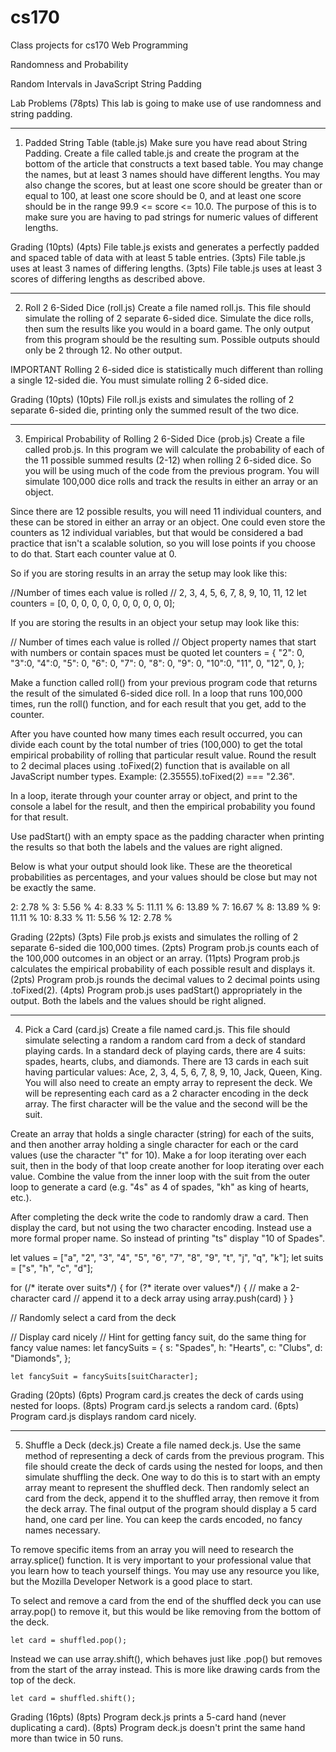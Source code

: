 # cs170
Class projects for cs170 Web Programming

Randomness and Probability

Random Intervals in JavaScript
String Padding

Lab Problems (78pts)
This lab is going to make use of use randomness and string padding.
______________________________________________________________________________________________________________________

1) Padded String Table (table.js)
Make sure you have read about String Padding. Create a file called table.js and create the program at the bottom of the article that constructs a text based table. You may change the names, but at least 3 names should have different lengths. You may also change the scores, but at least one score should be greater than or equal to 100, at least one score should be 0, and at least one score should be in the range 99.9 <= score <= 10.0. The purpose of this is to make sure you are having to pad strings for numeric values of different lengths.

Grading (10pts)
(4pts) File table.js exists and generates a perfectly padded and spaced table of data with at least 5 table entries.
(3pts) File table.js uses at least 3 names of differing lengths.
(3pts) File table.js uses at least 3 scores of differing lengths as described above.
______________________________________________________________________________________________________________________

2) Roll 2 6-Sided Dice (roll.js)
Create a file named roll.js. This file should simulate the rolling of 2 separate 6-sided dice. Simulate the dice rolls, then sum the results like you would in a board game. The only output from this program should be the resulting sum. Possible outputs should only be 2 through 12. No other output.

IMPORTANT Rolling 2 6-sided dice is statistically much different than rolling a single 12-sided die. You must simulate rolling 2 6-sided dice.

Grading (10pts)
(10pts) File roll.js exists and simulates the rolling of 2 separate 6-sided die, printing only the summed result of the two dice.
______________________________________________________________________________________________________________________

3) Empirical Probability of Rolling 2 6-Sided Dice (prob.js)
Create a file called prob.js. In this program we will calculate the probability of each of the 11 possible summed results (2-12) when rolling 2 6-sided dice. So you will be using much of the code from the previous program. You will simulate 100,000 dice rolls and track the results in either an array or an object.

Since there are 12 possible results, you will need 11 individual counters, and these can be stored in either an array or an object. One could even store the counters as 12 individual variables, but that would be considered a bad practice that isn't a scalable solution, so you will lose points if you choose to do that. Start each counter value at 0.

So if you are storing results in an array the setup may look like this:

  //Number of times each value is rolled
  //          2, 3, 4, 5, 6, 7, 8, 9, 10, 11, 12
  let counters = [0, 0, 0, 0, 0, 0, 0, 0,  0,  0,  0];

If you are storing the results in an object your setup may look like this:

  // Number of times each value is rolled
  //  Object property names that start with numbers or contain spaces must be quoted
  let counters = {
    "2": 0,
    "3":0,
    "4":0,
    "5": 0,
    "6": 0,
    "7": 0,
    "8": 0,
    "9": 0,
    "10":0,
    "11", 0,
    "12", 0,
   };

Make a function called roll() from your previous program code that returns the result of the simulated 6-sided dice roll. In a loop that runs 100,000 times, run the roll() function, and for each result that you get, add to the counter.

After you have counted how many times each result occurred, you can divide each count by the total number of tries (100,000) to get the total empirical probability of rolling that particular result value. Round the result to 2 decimal places using .toFixed(2) function that is available on all JavaScript number types. Example: (2.35555).toFixed(2) === "2.36".

In a loop, iterate through your counter array or object, and print to the console a label for the result, and then the empirical probability you found for that result.

Use padStart() with an empty space as the padding character when printing the results so that both the labels and the values are right aligned.

Below is what your output should look like. These are the theoretical probabilities as percentages, and your values should be close but may not be exactly the same.

  2:  2.78 %
  3:  5.56 %
  4:  8.33 %
  5: 11.11 %
  6: 13.89 %
  7: 16.67 %
  8: 13.89 %
  9: 11.11 %
  10:  8.33 %
  11:  5.56 %
  12:  2.78 %

Grading (22pts)
(3pts) File prob.js exists and simulates the rolling of 2 separate 6-sided die 100,000 times.
(2pts) Program prob.js counts each of the 100,000 outcomes in an object or an array.
(11pts) Program prob.js calculates the empirical probability of each possible result and displays it.
(2pts) Program prob.js rounds the decimal values to 2 decimal points using .toFixed(2).
(4pts) Program prob.js uses padStart() appropriately in the output. Both the labels and the values should be right aligned.
______________________________________________________________________________________________________________________

4) Pick a Card (card.js)
Create a file named card.js. This file should simulate selecting a random a random card from a deck of standard playing cards. In a standard deck of playing cards, there are 4 suits: spades, hearts, clubs, and diamonds. There are 13 cards in each suit having particular values: Ace, 2, 3, 4, 5, 6, 7, 8, 9, 10, Jack, Queen, King. You will also need to create an empty array to represent the deck. We will be representing each card as a 2 character encoding in the deck array. The first character will be the value and the second will be the suit.

Create an array that holds a single character (string) for each of the suits, and then another array holding a single character for each or the card values (use the character "t" for 10). Make a for loop iterating over each suit, then in the body of that loop create another for loop iterating over each value. Combine the value from the inner loop with the suit from the outer loop to generate a card (e.g. "4s" as 4 of spades, "kh" as king of hearts, etc.).

After completing the deck write the code to randomly draw a card. Then display the card, but not using the two character encoding. Instead use a more formal proper name. So instead of printing "ts" display "10 of Spades".

  let values = ["a", "2", "3", "4", "5", "6", "7", "8", "9", "t", "j", "q", "k"];
  let suits = ["s", "h", "c", "d"];
  
  for (/* iterate over suits*/) {
    for (?* iterate over values*/) {
      // make a 2-character card
      // append it to a deck array using array.push(card)
     }
   }
   
   // Randomly select a card from the deck
   
   // Display card nicely
   //  Hint for getting fancy suit, do the same thing for fancy value
   names:
   let fancySuits = {
      s: "Spades",
      h: "Hearts",
      c: "Clubs",
      d: "Diamonds",
    };
    
    let fancySuit = fancySuits[suitCharacter];

Grading (20pts)
(6pts) Program card.js creates the deck of cards using nested for loops.
(8pts) Program card.js selects a random card.
(6pts) Program card.js displays random card nicely.
______________________________________________________________________________________________________________________

5) Shuffle a Deck (deck.js)
Create a file named deck.js. Use the same method of representing a deck of cards from the previous program. This file should create the deck of cards using the nested for loops, and then simulate shuffling the deck. One way to do this is to start with an empty array meant to represent the shuffled deck. Then randomly select an card from the deck, append it to the shuffled array, then remove it from the deck array. The final output of the program should display a 5 card hand, one card per line. You can keep the cards encoded, no fancy names necessary.

To remove specific items from an array you will need to research the array.splice() function. It is very important to your professional value that you learn how to teach yourself things. You may use any resource you like, but the Mozilla Developer Network is a good place to start.

To select and remove a card from the end of the shuffled deck you can use array.pop() to remove it, but this would be like removing from the bottom of the deck.

    let card = shuffled.pop();

Instead we can use array.shift(), which behaves just like .pop() but removes from the start of the array instead. This is more like drawing cards from the top of the deck.

    let card = shuffled.shift();

Grading (16pts)
(8pts) Program deck.js prints a 5-card hand (never duplicating a card).
(8pts) Program deck.js doesn't print the same hand more than twice in 50 runs.
